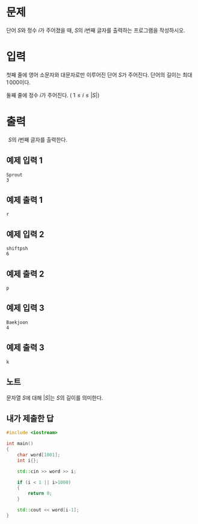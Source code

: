 문제
=======
단어 
$S$와 정수 
$i$가 주어졌을 때, 
$S$의 
$i$번째 글자를 출력하는 프로그램을 작성하시오.

입력
========
첫째 줄에 영어 소문자와 대문자로만 이루어진 단어 
$S$가 주어진다. 단어의 길이는 최대 
$1\,000$이다.

둘째 줄에 정수 
$i$가 주어진다. (
$1 \le i \le \left|S\right|$)

출력
============
 
$S$의 
$i$번째 글자를 출력한다.

예제 입력 1 
-----------
```
Sprout
3
```
예제 출력 1 
----------
```
r
```
예제 입력 2 
---------
```
shiftpsh
6
```
예제 출력 2 
------
```
p
```
예제 입력 3 
-------
```
Baekjoon
4
```
예제 출력 3 
----------
```
k
```
노트
---------
문자열 
$S$에 대해 
$\left|S\right|$는 
$S$의 길이를 의미한다.

내가 제출한 답
----------
```cpp
#include <iostream>

int main()
{
	char word[1001];
	int i{};

	std::cin >> word >> i;

	if (i < 1 || i>1000)
	{
		return 0;
	}

	std::cout << word[i-1];
}
```
